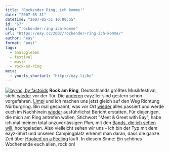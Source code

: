 ```yaml
---
title: "Rockender Ring, ich komme!"
date: "2007-05-31"
datetime: "2007-05-31 10:00:55"
id: "67"
slug: "rockender-ring-ich-komme"
url: "https://eay.cc/2007/rockender-ring-ich-komme/"
author: "eay"
format: "post"
tags:
  - analogleben
  - festival
  - musik
  - rock-am-ring
meta:
  - yourls_shorturl: "http://eay.li/bo"
---
```


[![](/uploads/2007/rarblogger.jpg "by-nc, by factoids")](http://www.flickr.com/photos/factoids/161084914/) **Rock am Ring**, Deutschlands größtes Musikfestival, steht [wieder](http://eay.cc/blog/2006/06/ich_wuensche_mi.shtml) vor der Tür. Die [anderen](http://eay.cc/artikel/writingforce/) eayz'ler sind gestern schon vorgefahren. [Limpi](http://spaetz.eayz.net/) und ich machen uns jetzt gleich auf den Weg Richtung Nürburgring. Bin mal gespannt, was vor Ort [wieder](http://eay.cc/blog/2006/06/das_war_rock_am.shtml) alles passiert und werde euch im Nachhinein [wieder](http://eay.cc/blog/2006/06/das_war_rock_am_1.shtml) ausführlichst Bericht erstatten. Für diejenigen, die mich am Ring antrefen wollen, Stichwort "Meet & Greet with Eay", habe ich mal meinen total unzuverlässigen _Plan_, mit den [Bands, die ich sehen will](//eay.cc/uploads/2007/rarspielplan.jpg), hochgeladen. Also vielleicht sehen wir uns - ich bin der Typ mit dem eayz-Shirt und unseren Campingplatz erkennt man daran, dass die ganze Zeit über [Hooked on a Feeling](//eay.cc/2007/der-fliegende-messias/) läuft. In diesem Sinne: Ein schönes Wochenende euch allen, rock on!
